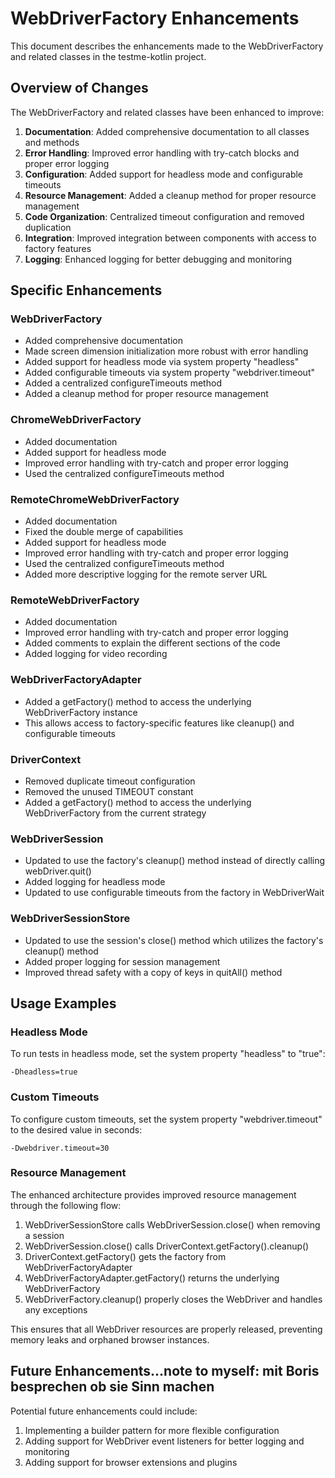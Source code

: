 # WebDriverFactory Enhancements

This document describes the enhancements made to the WebDriverFactory and related classes in the testme-kotlin project.

## Overview of Changes

The WebDriverFactory and related classes have been enhanced to improve:

1. **Documentation**: Added comprehensive documentation to all classes and methods
2. **Error Handling**: Improved error handling with try-catch blocks and proper error logging
3. **Configuration**: Added support for headless mode and configurable timeouts
4. **Resource Management**: Added a cleanup method for proper resource management
5. **Code Organization**: Centralized timeout configuration and removed duplication
6. **Integration**: Improved integration between components with access to factory features
7. **Logging**: Enhanced logging for better debugging and monitoring

## Specific Enhancements

### WebDriverFactory

- Added comprehensive documentation
- Made screen dimension initialization more robust with error handling
- Added support for headless mode via system property "headless"
- Added configurable timeouts via system property "webdriver.timeout"
- Added a centralized configureTimeouts method
- Added a cleanup method for proper resource management

### ChromeWebDriverFactory

- Added documentation
- Added support for headless mode
- Improved error handling with try-catch and proper error logging
- Used the centralized configureTimeouts method

### RemoteChromeWebDriverFactory

- Added documentation
- Fixed the double merge of capabilities
- Added support for headless mode
- Improved error handling with try-catch and proper error logging
- Used the centralized configureTimeouts method
- Added more descriptive logging for the remote server URL

### RemoteWebDriverFactory

- Added documentation
- Improved error handling with try-catch and proper error logging
- Added comments to explain the different sections of the code
- Added logging for video recording

### WebDriverFactoryAdapter

- Added a getFactory() method to access the underlying WebDriverFactory instance
- This allows access to factory-specific features like cleanup() and configurable timeouts

### DriverContext

- Removed duplicate timeout configuration
- Removed the unused TIMEOUT constant
- Added a getFactory() method to access the underlying WebDriverFactory from the current strategy

### WebDriverSession

- Updated to use the factory's cleanup() method instead of directly calling webDriver.quit()
- Added logging for headless mode
- Updated to use configurable timeouts from the factory in WebDriverWait

### WebDriverSessionStore

- Updated to use the session's close() method which utilizes the factory's cleanup() method
- Added proper logging for session management
- Improved thread safety with a copy of keys in quitAll() method

## Usage Examples

### Headless Mode

To run tests in headless mode, set the system property "headless" to "true":

```
-Dheadless=true
```

### Custom Timeouts

To configure custom timeouts, set the system property "webdriver.timeout" to the desired value in seconds:

```
-Dwebdriver.timeout=30
```

### Resource Management

The enhanced architecture provides improved resource management through the following flow:

1. WebDriverSessionStore calls WebDriverSession.close() when removing a session
2. WebDriverSession.close() calls DriverContext.getFactory().cleanup()
3. DriverContext.getFactory() gets the factory from WebDriverFactoryAdapter
4. WebDriverFactoryAdapter.getFactory() returns the underlying WebDriverFactory
5. WebDriverFactory.cleanup() properly closes the WebDriver and handles any exceptions

This ensures that all WebDriver resources are properly released, preventing memory leaks and orphaned browser instances.

## Future Enhancements...note to myself: mit Boris besprechen ob sie Sinn machen

Potential future enhancements could include:

1. Implementing a builder pattern for more flexible configuration
2. Adding support for WebDriver event listeners for better logging and monitoring
3. Adding support for browser extensions and plugins
